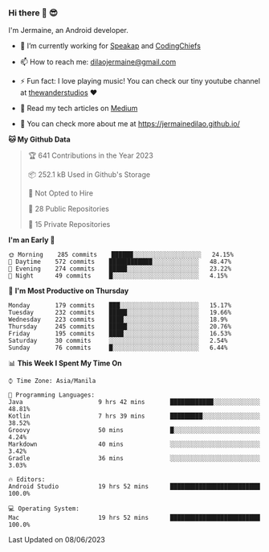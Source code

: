 ### Hi there 👋 😎
I'm Jermaine, an Android developer.

- 🔭 I’m currently working for [Speakap](https://www.speakap.com/) and [CodingChiefs](https://codingchiefs.com/en/)

- 📫 How to reach me: dilaojermaine@gmail.com

- ⚡ Fun fact: I love playing music! You can check our tiny youtube channel at [thewanderstudios](https://www.youtube.com/thewanderstudios) ♥️

- 📖 Read my tech articles on [Medium](https://jermainedilao.medium.com/)

- 👀 You can check more about me at https://jermainedilao.github.io/

<!--
**jermainedilao/jermainedilao** is a ✨ _special_ ✨ repository because its `README.md` (this file) appears on your GitHub profile.

Here are some ideas to get you started:

- 🔭 I’m currently working on ...
- 🌱 I’m currently learning ...
- 👯 I’m looking to collaborate on ...
- 🤔 I’m looking for help with ...
- 💬 Ask me about ...
- 📫 How to reach me: ...
- 😄 Pronouns: ...
- ⚡ Fun fact: ...
-->

<!--START_SECTION:waka-->
**🐱 My Github Data** 

> 🏆 641 Contributions in the Year 2023
 > 
> 📦 252.1 kB Used in Github's Storage 
 > 
> 🚫 Not Opted to Hire
 > 
> 📜 28 Public Repositories 
 > 
> 🔑 15 Private Repositories  
 > 
**I'm an Early 🐤** 

```text
🌞 Morning    285 commits    ██████░░░░░░░░░░░░░░░░░░░   24.15% 
🌆 Daytime    572 commits    ████████████░░░░░░░░░░░░░   48.47% 
🌃 Evening    274 commits    █████░░░░░░░░░░░░░░░░░░░░   23.22% 
🌙 Night      49 commits     █░░░░░░░░░░░░░░░░░░░░░░░░   4.15%

```
📅 **I'm Most Productive on Thursday** 

```text
Monday       179 commits    ███░░░░░░░░░░░░░░░░░░░░░░   15.17% 
Tuesday      232 commits    █████░░░░░░░░░░░░░░░░░░░░   19.66% 
Wednesday    223 commits    ████░░░░░░░░░░░░░░░░░░░░░   18.9% 
Thursday     245 commits    █████░░░░░░░░░░░░░░░░░░░░   20.76% 
Friday       195 commits    ████░░░░░░░░░░░░░░░░░░░░░   16.53% 
Saturday     30 commits     ░░░░░░░░░░░░░░░░░░░░░░░░░   2.54% 
Sunday       76 commits     █░░░░░░░░░░░░░░░░░░░░░░░░   6.44%

```


📊 **This Week I Spent My Time On** 

```text
⌚︎ Time Zone: Asia/Manila

💬 Programming Languages: 
Java                     9 hrs 42 mins       ████████████░░░░░░░░░░░░░   48.81% 
Kotlin                   7 hrs 39 mins       █████████░░░░░░░░░░░░░░░░   38.52% 
Groovy                   50 mins             █░░░░░░░░░░░░░░░░░░░░░░░░   4.24% 
Markdown                 40 mins             ░░░░░░░░░░░░░░░░░░░░░░░░░   3.42% 
Gradle                   36 mins             ░░░░░░░░░░░░░░░░░░░░░░░░░   3.03%

🔥 Editors: 
Android Studio           19 hrs 52 mins      █████████████████████████   100.0%

💻 Operating System: 
Mac                      19 hrs 52 mins      █████████████████████████   100.0%

```


 Last Updated on 08/06/2023
<!--END_SECTION:waka-->
